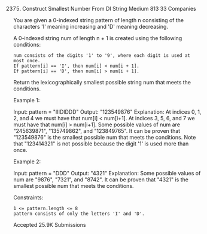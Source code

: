 2375. Construct Smallest Number From DI String
Medium
813
33
Companies

You are given a 0-indexed string pattern of length n consisting of the characters 'I' meaning increasing and 'D' meaning decreasing.

A 0-indexed string num of length n + 1 is created using the following conditions:

    num consists of the digits '1' to '9', where each digit is used at most once.
    If pattern[i] == 'I', then num[i] < num[i + 1].
    If pattern[i] == 'D', then num[i] > num[i + 1].

Return the lexicographically smallest possible string num that meets the conditions.

 

Example 1:

Input: pattern = "IIIDIDDD"
Output: "123549876"
Explanation:
At indices 0, 1, 2, and 4 we must have that num[i] < num[i+1].
At indices 3, 5, 6, and 7 we must have that num[i] > num[i+1].
Some possible values of num are "245639871", "135749862", and "123849765".
It can be proven that "123549876" is the smallest possible num that meets the conditions.
Note that "123414321" is not possible because the digit '1' is used more than once.

Example 2:

Input: pattern = "DDD"
Output: "4321"
Explanation:
Some possible values of num are "9876", "7321", and "8742".
It can be proven that "4321" is the smallest possible num that meets the conditions.

 

Constraints:

    1 <= pattern.length <= 8
    pattern consists of only the letters 'I' and 'D'.

Accepted
25.9K
Submissions
